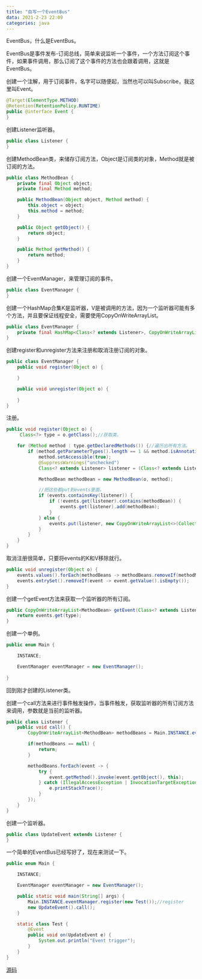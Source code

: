```yaml
---
title: "自写一个EventBus"
data: 2021-2-23 22:09
categories: java
---
```


EventBus，什么是EventBus。

EventBus是事件发布-订阅总线，简单来说监听一个事件，一个方法订阅这个事件，如果事件调用，那么订阅了这个事件的方法也会跟着调用，这就是EventBus。

创建一个注解，用于订阅事件，名字可以随便起，当然也可以叫Subscribe，我这里叫Event。

```java
@Target(ElementType.METHOD)
@Retention(RetentionPolicy.RUNTIME)
public @interface Event {
}
```

创建Listener监听器。

```java
public class Listener {
}
```

创建MethodBean类，来储存订阅方法，Object是订阅类的对象，Method就是被订阅的方法。

```java
public class MethodBean {
    private final Object object;
    private final Method method;

    public MethodBean(Object object, Method method) {
        this.object = object;
        this.method = method;
    }

    public Object getObject() {
        return object;
    }

    public Method getMethod() {
        return method;
    }
}
```

创建一个EventManager，来管理订阅的事件。

```java
public class EventManager {
}
```

创建一个HashMap合集K是监听器，V是被调用的方法，因为一个监听器可能有多个方法，并且要保证线程安全，需要使用CopyOnWriteArrayList。

```java
public class EventManager {
    private final HashMap<Class<? extends Listener>, CopyOnWriteArrayList<MethodBean>> events = new HashMap<>();
}
```

创建register和unregister方法来注册和取消注册订阅的对象。

```java
public class EventManager {
    public void register(Object o) {

    }

    public void unregister(Object o) {
        
    }
}
```

注册。

```java
public void register(Object o) {
     Class<?> type = o.getClass();//获取类。

    for (Method method : type.getDeclaredMethods()) {//遍历出所有方法。
        if (method.getParameterTypes().length == 1 && method.isAnnotationPresent(Event.class)) {//保证方法只有一个参数，并且有Event这个注解。
            method.setAccessible(true);
            @SuppressWarnings("unchecked")
            Class<? extends Listener> listener = (Class<? extends Listener>) method.getParameterTypes()[0];

            MethodBean methodBean = new MethodBean(o, method);

            //把这些都put到events里面。
            if (events.containsKey(listener)) {
                if (!events.get(listener).contains(methodBean)) {
                    events.get(listener).add(methodBean);
                }
            } else {
                events.put(listener, new CopyOnWriteArrayList<>(Collections.singletonList(methodBean)));
            }
        }
    }
}
```

取消注册很简单，只要将events的K和V移除就行。

```java
public void unregister(Object o) {
    events.values().forEach(methodBeans -> methodBeans.removeIf(methodMethodBean -> methodMethodBean.getObject().equals(o)));
    events.entrySet().removeIf(event -> event.getValue().isEmpty());
}
```

创建一个getEvent方法来获取一个监听器的所有订阅。

```java
public CopyOnWriteArrayList<MethodBean> getEvent(Class<? extends Listener> type) {
    return events.get(type);
}
```

创建一个单例。

```java
public enum Main {

    INSTANCE;

    EventManager eventManager = new EventManager();
    
}
```

回到刚才创建的Listener类。

创建一个call方法来进行事件触发操作，当事件触发，获取监听器的所有订阅方法来调用，参数就是当前的监听器。

```java
public class Listener {
    public void call() {
        CopyOnWriteArrayList<MethodBean> methodBeans = Main.INSTANCE.eventManager.getEvent(this.getClass());

        if(methodBeans == null) {
            return;
        }

        methodBeans.forEach(event -> {
            try {
                event.getMethod().invoke(event.getObject(), this);
            } catch (IllegalAccessException | InvocationTargetException e) {
                e.printStackTrace();
            }
        });
    }
}
```

创建一个监听器。

```java
public class UpdateEvent extends Listener {
}
```

一个简单的EventBus已经写好了，现在来测试一下。

```java
public enum Main {

    INSTANCE;

    EventManager eventManager = new EventManager();

    public static void main(String[] args) {
        Main.INSTANCE.eventManager.register(new Test());//register
        new UpdateEvent().call();
    }

    static class Test {
        @Event
        public void on(UpdateEvent e) {
            System.out.println("Event trigger");
        }
    }
}
```

[源码](https://github.com/Enaium-Learn/EventBus)